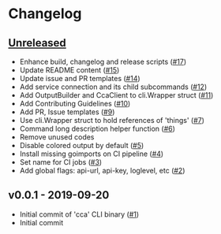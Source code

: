 # Changelog

<a name="unreleased"></a>
## [Unreleased]

- Enhance build, changelog and release scripts ([#17](https://github.com/cloud-ca/cca/issues/17))
- Update README content ([#15](https://github.com/cloud-ca/cca/issues/15))
- Update issue and PR templates ([#14](https://github.com/cloud-ca/cca/issues/14))
- Add service connection and its child subcommands ([#12](https://github.com/cloud-ca/cca/issues/12))
- Add OutputBuilder and CcaClient to cli.Wrapper struct ([#11](https://github.com/cloud-ca/cca/issues/11))
- Add Contributing Guidelines ([#10](https://github.com/cloud-ca/cca/issues/10))
- Add PR, Issue templates ([#9](https://github.com/cloud-ca/cca/issues/9))
- Use cli.Wrapper struct to hold references of 'things' ([#7](https://github.com/cloud-ca/cca/issues/7))
- Command long description helper function ([#6](https://github.com/cloud-ca/cca/issues/6))
- Remove unused codes
- Disable colored output by default ([#5](https://github.com/cloud-ca/cca/issues/5))
- Install missing goimports on CI pipeline ([#4](https://github.com/cloud-ca/cca/issues/4))
- Set name for CI jobs ([#3](https://github.com/cloud-ca/cca/issues/3))
- Add global flags: api-url, api-key, loglevel, etc ([#2](https://github.com/cloud-ca/cca/issues/2))


<a name="v0.0.1"></a>
## v0.0.1 - 2019-09-20

- Initial commit of 'cca' CLI binary ([#1](https://github.com/cloud-ca/cca/issues/1))
- Initial commit


[Unreleased]: https://github.com/cloud-ca/cca/compare/v0.0.1...HEAD
